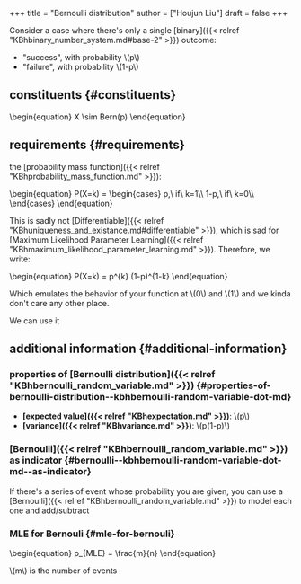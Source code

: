 +++
title = "Bernoulli distribution"
author = ["Houjun Liu"]
draft = false
+++

Consider a case where there's only a single [binary]({{< relref "KBhbinary_number_system.md#base-2" >}}) outcome:

-   "success", with probability \\(p\\)
-   "failure", with probability \\(1-p\\)


## constituents {#constituents}

\begin{equation}
X \sim Bern(p)
\end{equation}


## requirements {#requirements}

the [probability mass function]({{< relref "KBhprobability_mass_function.md" >}}):

\begin{equation}
P(X=k) =
\begin{cases}
p,\ if\ k=1\\\\
1-p,\ if\ k=0\\\\
\end{cases}
\end{equation}

This is sadly not [Differentiable]({{< relref "KBhuniqueness_and_existance.md#differentiable" >}}), which is sad for [Maximum Likelihood Parameter Learning]({{< relref "KBhmaximum_likelihood_parameter_learning.md" >}}). Therefore, we write:

\begin{equation}
P(X=k) = p^{k} (1-p)^{1-k}
\end{equation}

Which emulates the behavior of your function at \\(0\\) and \\(1\\) and we kinda don't care any other place.

We can use it


## additional information {#additional-information}


### properties of [Bernoulli distribution]({{< relref "KBhbernoulli_random_variable.md" >}}) {#properties-of-bernoulli-distribution--kbhbernoulli-random-variable-dot-md}

-   **[expected value]({{< relref "KBhexpectation.md" >}})**: \\(p\\)
-   **[variance]({{< relref "KBhvariance.md" >}})**: \\(p(1-p)\\)


### [Bernoulli]({{< relref "KBhbernoulli_random_variable.md" >}}) as indicator {#bernoulli--kbhbernoulli-random-variable-dot-md--as-indicator}

If there's a series of event whose probability you are given, you can use a [Bernoulli]({{< relref "KBhbernoulli_random_variable.md" >}}) to model each one and add/subtract


### MLE for Bernouli {#mle-for-bernouli}

\begin{equation}
p\_{MLE} = \frac{m}{n}
\end{equation}

\\(m\\) is the number of events
